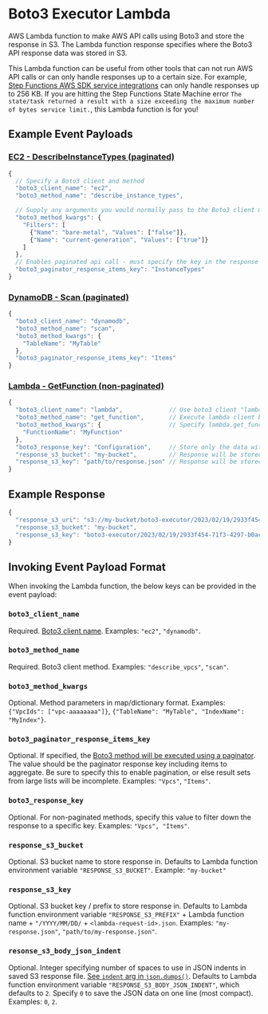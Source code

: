 # Boto3 Executor Lambda

AWS Lambda function to make AWS API calls using Boto3 and store the response in S3. The Lambda function response specifies where the Boto3 API response data was stored in S3.

This Lambda function can be useful from other tools that can not run AWS API calls or can only handle responses up to a certain size. For example, [Step Functions AWS SDK service integrations](https://docs.aws.amazon.com/step-functions/latest/dg/supported-services-awssdk.html) can only handle responses up to 256 KB. If you are hitting the Step Functions State Machine error `The state/task returned a result with a size exceeding the maximum number of bytes service limit.`, this Lambda function is for you!

## Example Event Payloads

### [EC2 - DescribeInstanceTypes (paginated)](https://boto3.amazonaws.com/v1/documentation/api/latest/reference/services/ec2/paginator/DescribeInstanceTypes.html)
```javascript
{
  // Specify a Boto3 client and method
  "boto3_client_name": "ec2",
  "boto3_method_name": "describe_instance_types",

  // Supply any arguments you would normally pass to the Boto3 client method in dictionary format
  "boto3_method_kwargs": {
    "Filters": [
      {"Name": "bare-metal", "Values": ["false"]},
      {"Name": "current-generation", "Values": ["true"]}
    ]
  },
  // Enables paginated api call - must specify the key in the response containing items to aggregate
  "boto3_paginator_response_items_key": "InstanceTypes"
}
```

### [DynamoDB - Scan (paginated)](https://boto3.amazonaws.com/v1/documentation/api/latest/reference/services/dynamodb/paginator/Scan.html)
```javascript
{
  "boto3_client_name": "dynamodb",
  "boto3_method_name": "scan",
  "boto3_method_kwargs": {
    "TableName": "MyTable"
  },
  "boto3_paginator_response_items_key": "Items"
}
```

### [Lambda - GetFunction (non-paginated)](https://boto3.amazonaws.com/v1/documentation/api/latest/reference/services/lambda/client/get_function.html)
```javascript
{
  "boto3_client_name": "lambda",             // Use boto3 client "lambda"
  "boto3_method_name": "get_function",       // Execute lambda client boto3 method "get_function"
  "boto3_method_kwargs": {                   // Specify lambda.get_function() parameters
    "FunctionName": "MyFunction"
  },
  "boto3_response_key": "Configuration",     // Store only the data within the response key "Configuration"
  "response_s3_bucket": "my-bucket",         // Response will be stored in s3 bucket "my-bucket"
  "response_s3_key": "path/to/response.json" // Response will be stored in s3 prefix "path/to/response.json"
}
```

## Example Response

```javascript
{
  "response_s3_uri": "s3://my-bucket/boto3-executor/2023/02/19/2933f454-71f3-4297-b0ac-81fccc410403.json",
  "response_s3_bucket": "my-bucket",
  "response_s3_key": "boto3-executor/2023/02/19/2933f454-71f3-4297-b0ac-81fccc410403.json"
}
```

## Invoking Event Payload Format

When invoking the Lambda function, the below keys can be provided in the event payload:

### `boto3_client_name`

Required. [Boto3 client name](https://boto3.amazonaws.com/v1/documentation/api/latest/reference/services/index.html). Examples: `"ec2"`, `"dynamodb"`.

### `boto3_method_name`

Required. Boto3 client method. Examples: `"describe_vpcs"`, `"scan"`.

### `boto3_method_kwargs`

Optional. Method parameters in map/dictionary format. Examples: `{"VpcIds": ["vpc-aaaaaaaa"]}`, `{"TableName": "MyTable", "IndexName": "MyIndex"}`.

### `boto3_paginator_response_items_key`

Optional. If specified, the [Boto3 method will be executed using a paginator](https://boto3.amazonaws.com/v1/documentation/api/latest/guide/paginators.html). The value should be the paginator response key including items to aggregate. Be sure to specify this to enable pagination, or else result sets from large lists will be incomplete. Examples: `"Vpcs"`, `"Items"`.

### `boto3_response_key`

Optional. For non-paginated methods, specify this value to filter down the response to a specific key. Examples: `"Vpcs", "Items"`.

### `response_s3_bucket`

Optional. S3 bucket name to store response in. Defaults to Lambda function environment variable `"RESPONSE_S3_BUCKET"`. Example: `"my-bucket"`

### `response_s3_key`

Optional. S3 bucket key / prefix to store response in. Defaults to Lambda function environment variable `"RESPONSE_S3_PREFIX"` + Lambda function name + `"/YYYY/MM/DD/` + `<lambda-request-id>.json`. Examples: `"my-response.json"`, `"path/to/my-response.json"`.

### `resonse_s3_body_json_indent`

Optional. Integer specifying number of spaces to use in JSON indents in saved S3 response file. [See `indent` arg in `json.dumps()`](https://docs.python.org/3.9/library/json.html#json.dumps). Defaults to Lambda function environment variable `"RESPONSE_S3_BODY_JSON_INDENT"`, which defaults to `2`. Specify `0` to save the JSON data on one line (most compact). Examples: `0`, `2`.

